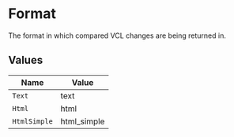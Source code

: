 # Format

The format in which compared VCL changes are being returned in.


## Values

| Name         | Value        |
| ------------ | ------------ |
| `Text`       | text         |
| `Html`       | html         |
| `HtmlSimple` | html_simple  |